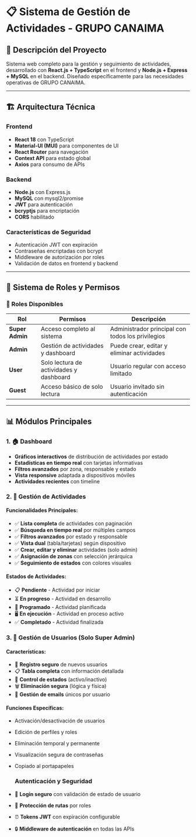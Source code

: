 # 📋 Sistema de Gestión de Actividades - GRUPO CANAIMA

## 🚀 Descripción del Proyecto

Sistema web completo para la gestión y seguimiento de actividades, desarrollado con **React.js + TypeScript** en el frontend y **Node.js + Express + MySQL** en el backend. Diseñado específicamente para las necesidades operativas de GRUPO CANAIMA.

---

## 🏗️ Arquitectura Técnica

### Frontend
- **React 18** con TypeScript
- **Material-UI (MUI)** para componentes de UI
- **React Router** para navegación
- **Context API** para estado global
- **Axios** para consumo de APIs

### Backend
- **Node.js** con Express.js
- **MySQL** con mysql2/promise
- **JWT** para autenticación
- **bcryptjs** para encriptación
- **CORS** habilitado

### Características de Seguridad
- Autenticación JWT con expiración
- Contraseñas encriptadas con bcrypt
- Middleware de autorización por roles
- Validación de datos en frontend y backend

---

## 👥 Sistema de Roles y Permisos

### 🔐 Roles Disponibles

| Rol | Permisos | Descripción |
|-----|----------|-------------|
| **Super Admin** | Acceso completo al sistema | Administrador principal con todos los privilegios |
| **Admin** | Gestión de actividades y dashboard | Puede crear, editar y eliminar actividades |
| **User** | Solo lectura de actividades y dashboard | Usuario regular con acceso limitado |
| **Guest** | Acceso básico de solo lectura | Usuario invitado sin autenticación |

---

## 📊 Módulos Principales

### 1. 🏠 Dashboard
- **Gráficos interactivos** de distribución de actividades por estado
- **Estadísticas en tiempo real** con tarjetas informativas
- **Filtros avanzados** por zona, responsable y estado
- **Vista responsive** adaptada a dispositivos móviles
- **Actividades recientes** con timeline

### 2. 📝 Gestión de Actividades
#### Funcionalidades Principales:
- ✅ **Lista completa** de actividades con paginación
- ✅ **Búsqueda en tiempo real** por múltiples campos
- ✅ **Filtros avanzados** por estado y responsable
- ✅ **Vista dual** (tabla/tarjetas) según dispositivo
- ✅ **Crear, editar y eliminar** actividades (solo admin)
- ✅ **Asignación de zonas** con selección jerárquica
- ✅ **Seguimiento de estados** con colores visuales

#### Estados de Actividades:
- 📋 **Pendiente** - Actividad por iniciar
- ⏳ **En progreso** - Actividad en desarrollo  
- 📅 **Programado** - Actividad planificada
- 🖥️ **En ejecución** - Actividad en proceso activo
- ✅ **Completado** - Actividad finalizada

### 3. 👥 Gestión de Usuarios (Solo Super Admin)
#### Características:
- 🔐 **Registro seguro** de nuevos usuarios
- 📋 **Tabla completa** con información detallada
- 🎯 **Control de estados** (activo/inactivo)
- 🗑️ **Eliminación segura** (lógica y física)
- 📧 **Gestión de emails** únicos por usuario

#### Funciones Específicas:
- Activación/desactivación de usuarios
- Edición de perfiles y roles
- Eliminación temporal y permanente
- Visualización segura de contraseñas
- Copiado al portapapeles

  ### Autenticación y Seguridad
- 🔐 **Login seguro** con validación de estado de usuario
- 🚫 **Protección de rutas** por roles
- ⏰ **Tokens JWT** con expiración configurable
- 🔒 **Middleware de autenticación** en todas las APIs
